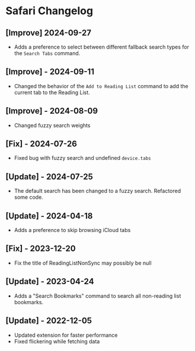 # Safari Changelog

## [Improve] 2024-09-27

- Adds a preference to select between different fallback search types for the `Search Tabs` command.

## [Improve] - 2024-09-11

- Changed the behavior of the `Add to Reading List` command to add the current tab to the Reading List.

## [Improve] - 2024-08-09

- Changed fuzzy search weights

## [Fix] - 2024-07-26

- Fixed bug with fuzzy search and undefined `device.tabs`

## [Update] - 2024-07-25

- The default search has been changed to a fuzzy search. Refactored some code.

## [Update] - 2024-04-18

- Adds a preference to skip browsing iCloud tabs

## [Fix] - 2023-12-20

- Fix the title of ReadingListNonSync may possibly be null

## [Update] - 2023-04-24

- Adds a "Search Bookmarks" command to search all non-reading list bookmarks.

## [Update] - 2022-12-05

- Updated extension for faster performance
- Fixed flickering while fetching data

